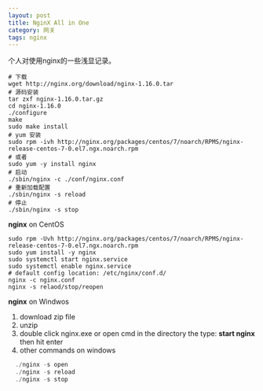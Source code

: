 ```yaml
---
layout: post
title: NginX All in One
category: 网关
tags: nginx
---
```

个人对使用nginx的一些浅显记录。

```shell
# 下载
wget http://nginx.org/download/nginx-1.16.0.tar
# 源码安装
tar zxf nginx-1.16.0.tar.gz
cd nginx-1.16.0
./configure
make
sudo make install
# yum 安装
sudo rpm -ivh http://nginx.org/packages/centos/7/noarch/RPMS/nginx-release-centos-7-0.el7.ngx.noarch.rpm
# 或者
sudo yum -y install nginx
# 启动
./sbin/nginx -c ./conf/nginx.conf
# 重新加载配置
./sbin/nginx -s reload
# 停止
./sbin/nginx -s stop
```

**nginx** on CentOS

```shell
sudo rpm -Uvh http://nginx.org/packages/centos/7/noarch/RPMS/nginx-release-centos-7-0.el7.ngx.noarch.rpm
sudo yum install -y nginx
sudo systemctl start nginx.service
sudo systemctl enable nginx.service
# default config location: /etc/nginx/conf.d/
nginx -c nginx.conf
nginx -s relaod/stop/reopen
```

**nginx** on Windwos

1. download zip file   
2. unzip  
3. double click nginx.exe or open cmd in the directory the type: **start nginx** then hit enter
4. other commands on windows  

```powershell
  ./nginx -s open
  ./nginx -s reload
  ./nginx -s stop
```

